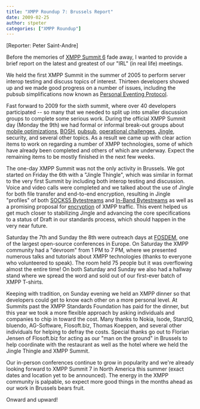 ```yaml
---
title: "XMPP Roundup 7: Brussels Report"
date: 2009-02-25
author: stpeter
categories: ["XMPP Roundup"]
---
```


[Reporter: Peter Saint-Andre]

Before the memories of [XMPP Summit 6](https://xmpp.org/summit/summit6.shtml) fade away, I wanted to provide a brief report on the latest and greatest of our "IRL" (in real life) meetings.

We held the first XMPP Summit in the summer of 2005 to perform server interop testing and discuss topics of interest. Thirteen developers showed up and we made good progress on a number of issues, including the pubsub simplifications now known as [Personal Eventing Protocol](https://xmpp.org/extensions/xep-0163.html).

Fast forward to 2009 for the sixth summit, where over 40 developers participated -- so many that we needed to split up into smaller discussion groups to complete some serious work. During the official XMPP Summit day (Monday the 9th) we had formal or informal break-out groups about [mobile optimizations](https://mail.jabber.org/pipermail/mobile/2009-February/000061.html), [BOSH](https://mail.jabber.org/pipermail/bosh/2009-February/000146.html), [pubsub](https://mail.jabber.org/pipermail/pubsub/2009-February/000086.html), [operational challenges](https://mail.jabber.org/pipermail/operators/2009-February/000390.html), [Jingle](https://mail.jabber.org/pipermail/jingle/2009-February/000542.html), security, and several other topics. As a result we came up with clear action items to work on regarding a number of XMPP technologies, some of which have already been completed and others of which are underway. Expect the remaining items to be mostly finished in the next few weeks.

The one-day XMPP Summit was not the only activity in Brussels. We got started on Friday the 6th with a "Jingle Thingle", which was similar in format to the very first Summit by including both interop testing and discussion. Voice and video calls were completed and we talked about the use of Jingle for both file transfer and end-to-end encryption, resulting in Jingle "profiles" of both [SOCKS5 Bytestreams](https://xmpp.org/extensions/xep-0260.html) and [In-Band Bytestreams](https://xmpp.org/extensions/xep-0261.html) as well as a promising proposal for [encryption](https://xmpp.org/internet-drafts/draft-meyer-xmpp-e2e-encryption-00.html) of XMPP traffic. This event helped us get much closer to stabilizing Jingle and advancing the core specifications to a status of Draft in our standards process, which should happen in the very near future.

Saturday the 7th and Sunday the 8th were outreach days at [FOSDEM](http://fosdem.org/), one of the largest open-source conferences in Europe. On Saturday the XMPP community had a "devroom" from 1 PM to 7 PM, where we presented numerous talks and tutorials about XMPP technologies (thanks to everyone who volunteered to speak). The room held 75 people but it was overflowing almost the entire time! On both Saturday and Sunday we also had a hallway stand where we spread the word and sold out of our first-ever batch of XMPP T-shirts.

Keeping with tradition, on Sunday evening we held an XMPP dinner so that developers could get to know each other on a more personal level. At Summits past the XMPP Standards Foundation has paid for the dinner, but this year we took a more flexible approach by asking individuals and companies to chip in toward the cost. Many thanks to Nokia, Isode, StanzIQ, bluendo, AG-Software, Flosoft.biz, Thomas Koeppen, and several other individuals for helping to defray the costs. Special thanks go out to Florian Jensen of Flosoft.biz for acting as our "man on the ground" in Brussels to help coordinate with the restaurant as well as the hotel where we held the Jingle Thingle and XMPP Summit.

Our in-person conferences continue to grow in popularity and we're already looking forward to XMPP Summit 7 in North America this summer (exact dates and location yet to be announced). The energy in the XMPP community is palpable, so expect more good things in the months ahead as our work in Brussels bears fruit.

Onward and upward!
